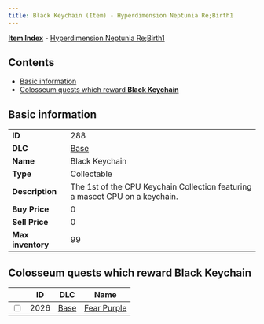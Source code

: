 ```yaml
---
title: Black Keychain (Item) - Hyperdimension Neptunia Re;Birth1
---
```


[**Item Index**](/neptunia/rb1/item/index.html) - [Hyperdimension Neptunia Re;Birth1](/neptunia/rb1)

## Contents

- [Basic information](#basic-information)
- [Colosseum quests which reward **Black Keychain**](#colosseum-quests-which-reward-black-keychain)
## Basic information

|   |   |
| -- | -- |
| **ID** | 288 |
| **DLC** | [Base](/neptunia/rb1/dlc/1-base.html) |
| **Name** | Black Keychain |
| **Type** | Collectable |
| **Description** | The 1st of the CPU Keychain Collection featuring a mascot CPU on a keychain. |
| **Buy Price** | 0 |
| **Sell Price** | 0 |
| **Max inventory** | 99 |


## Colosseum quests which reward **Black Keychain**

|    | ID | DLC | Name |
| -- | -- | --- | ---- |
| <input type="checkbox" id="rb1-colosseum-1-2026" class="trackbox" /> | 2026 | [Base](/neptunia/rb1/dlc/1-base.html) | [Fear Purple](/neptunia/rb1/colosseum/1-2026-fear-purple.html) |
